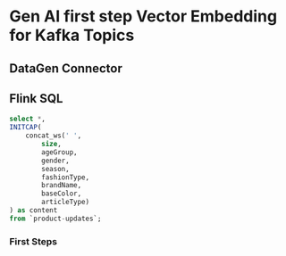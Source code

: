 # Gen AI first step Vector Embedding for Kafka Topics

## DataGen Connector

## Flink SQL

```sql
select *, 
INITCAP(
	concat_ws(' ', 
		size, 
		ageGroup, 
		gender, 
		season, 
		fashionType, 
		brandName, 
		baseColor, 
		articleType)
) as content 
from `product-updates`;
```

### First Steps
